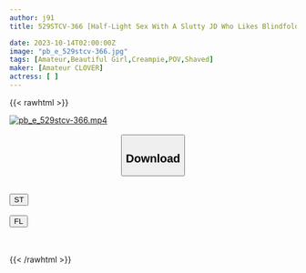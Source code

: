 ```yaml
---
author: j91
title: 529STCV-366 [Half-Light Sex With A Slutty JD Who Likes Blindfolded Play] Gonzo With A Shy And Cute Female College Student Who Is Naturally Naive! ! However, Because I Like Sex, I Will Listen To Anything You Say, And I Will Ejaculate Two Creampie Sexs! ! [￥￥￥♯Yui♯18 Years Old♯College Student♯012]

date: 2023-10-14T02:00:00Z
image: "pb_e_529stcv-366.jpg"
tags: [Amateur,Beautiful Girl,Creampie,POV,Shaved]
maker: [Amateur CLOVER]
actress: [ ]
---
```



{{< rawhtml >}}

<div class="video" data-videoid="L1YRqp3m0aUR21R">
    <a href="javascript:;">
        <img src="https://my.j91.asia/posts/pb_e_529stcv-366/pb_e_529stcv-366.jpg" width="WIDTH" height="HEIGHT" alt="pb_e_529stcv-366.mp4" loading="lazy">
    </a>
</div>

<script type="text/javascript" src="https://j91.asia/asset/on-demand-st.js"></script>

<br>
  <link rel="stylesheet" href="https://j91.asia/asset/bs5.css">
  
  <center>
  <button class="btn btn-primary" type="button" data-bs-toggle="collapse" data-bs-target=".multi-collapse" aria-expanded="false" aria-controls="multiCollapseExample1 multiCollapseExample2"><h2>Download</h2></button></center>
</p>
<div class="row">
  <div class="col">
    <div class="collapse multi-collapse" id="multiCollapseExample1">
      <div class="card card-body">
	      	      <br>
<div class="buttons">  
<a href="https://streamtape.to/v/L1YRqp3m0aUR21R"><button class="btn-hover color-3"><i class="fa fa-download"></i> ST</button></a></div>
    </div>
  </div>
</div>
  <div class="col">
    <div class="collapse multi-collapse" id="multiCollapseExample2">
      <div class="card card-body">
	      <br>
<div class="buttons">
    <a href="https://filelions.online/f/7ff4ei941vog"><button class="btn-hover color-9"><i class="fa fa-download"></i> FL</button></a></div>
<br><br>
      </div>
    </div>
  </div>
</div>

{{< /rawhtml >}}
